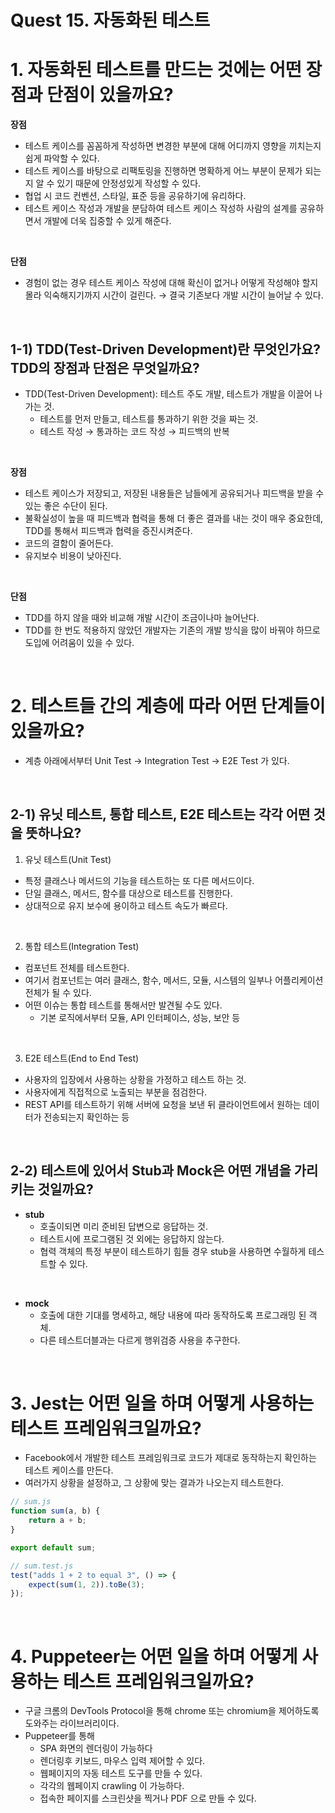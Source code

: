 # Quest 15. 자동화된 테스트

# 1. 자동화된 테스트를 만드는 것에는 어떤 장점과 단점이 있을까요?

**장점**

- 테스트 케이스를 꼼꼼하게 작성하면 변경한 부분에 대해 어디까지 영향을 끼치는지 쉽게 파악할 수 있다.
- 테스트 케이스를 바탕으로 리팩토링을 진행하면 명확하게 어느 부분이 문제가 되는지 알 수 있기 때문에 안정성있게 작성할 수 있다.
- 협업 시 코드 컨벤션, 스타일, 표준 등을 공유하기에 유리하다.
- 테스트 케이스 작성과 개발을 분담하여 테스트 케이스 작성하 사람의 설계를 공유하면서 개발에 더욱 집중할 수 있게 해준다.

<br />

**단점**

- 경험이 없는 경우 테스트 케이스 작성에 대해 확신이 없거나 어떻게 작성해야 할지 몰라 익숙해지기까지 시간이 걸린다. → 결국 기존보다 개발 시간이 늘어날 수 있다.

<br />

## 1-1) TDD(Test-Driven Development)란 무엇인가요? TDD의 장점과 단점은 무엇일까요?

- TDD(Test-Driven Development): 테스트 주도 개발, 테스트가 개발을 이끌어 나가는 것.
    - 테스트를 먼저 만들고, 테스트를 통과하기 위한 것을 짜는 것.
    - 테스트 작성 → 통과하는 코드 작성 → 피드백의 반복

<br />

**장점**

- 테스트 케이스가 저장되고, 저장된 내용들은 남들에게 공유되거나 피드백을 받을 수 있는 좋은 수단이 된다.
- 불확실성이 높을 때 피드백과 협력을 통해 더 좋은 결과를 내는 것이 매우 중요한데, TDD를 통해서 피드백과 협력을 증진시켜준다.
- 코드의 결함이 줄어든다.
- 유지보수 비용이 낮아진다.

<br />

**단점**

- TDD를 하지 않을 때와 비교해 개발 시간이 조금이나마 늘어난다.
- TDD를 한 번도 적용하지 않았던 개발자는 기존의 개발 방식을 많이 바꿔야 하므로 도입에 어려움이 있을 수 있다.

<br />

# 2. 테스트들 간의 계층에 따라 어떤 단계들이 있을까요?

- 계층 아래에서부터 Unit Test → Integration Test → E2E Test 가 있다.

<br />

## 2-1) 유닛 테스트, 통합 테스트, E2E 테스트는 각각 어떤 것을 뜻하나요?

1) 유닛 테스트(Unit Test)

- 특정 클래스나 메서드의 기능을 테스트하는 또 다른 메서드이다.
- 단일 클래스, 메서드, 함수를 대상으로 테스트를 진행한다.
- 상대적으로 유지 보수에 용이하고 테스트 속도가 빠르다.

<br />

2) 통합 테스트(Integration Test)

- 컴포넌트 전체를 테스트한다.
- 여기서 컴포넌트는 여러 클래스, 함수, 메서드, 모듈, 시스템의 일부나 어플리케이션 전체가 될 수 있다.
- 어떤 이슈는 통합 테스트를 통해서만 발견될 수도 있다.
    - 기본 로직에서부터 모듈, API 인터페이스, 성능, 보안 등

<br />

3) E2E 테스트(End to End Test)

- 사용자의 입장에서 사용하는 상황을 가정하고 테스트 하는 것.
- 사용자에게 직접적으로 노출되는 부분을 점검한다.
- REST API를 테스트하기 위해 서버에 요청을 보낸 뒤 클라이언트에서 원하는 데이터가 전송되는지 확인하는 등

<br />

## 2-2) 테스트에 있어서 Stub과 Mock은 어떤 개념을 가리키는 것일까요?

- **stub**
    - 호출이되면 미리 준비된 답변으로 응답하는 것.
    - 테스트시에 프로그램된 것 외에는 응답하지 않는다.
    - 협력 객체의 특정 부분이 테스트하기 힘들 경우 stub을 사용하면 수월하게 테스트할 수 있다.

<br />

- **mock**
    - 호출에 대한 기대를 명세하고, 해당 내용에 따라 동작하도록 프로그래밍 된 객체.
    - 다른 테스트더블과는 다르게 행위검증 사용을 추구한다.

<br />

# 3. Jest는 어떤 일을 하며 어떻게 사용하는 테스트 프레임워크일까요?

- Facebook에서 개발한 테스트 프레임워크로 코드가 제대로 동작하는지 확인하는 테스트 케이스를 만든다.
- 여러가지 상황을 설정하고, 그 상황에 맞는 결과가 나오는지 테스트한다.

```jsx
// sum.js
function sum(a, b) {
	return a + b;
}

export default sum;

// sum.test.js
test("adds 1 + 2 to equal 3", () => {
	expect(sum(1, 2)).toBe(3);
});
```

<br />

# 4. Puppeteer는 어떤 일을 하며 어떻게 사용하는 테스트 프레임워크일까요?

- 구글 크롬의 DevTools Protocol을 통해 chrome 또는 chromium을 제어하도록 도와주는 라이브러리이다.
- Puppeteer를 통해
    - SPA 화면의 렌더링이 가능하다
    - 렌더링후 키보드, 마우스 입력 제어할 수 있다.
    - 웹페이지의 자동 테스트 도구를 만들 수 있다.
    - 각각의 웹페이지 crawling 이 가능하다.
    - 접속한 페이지를 스크린샷을 찍거나 PDF 으로 만들 수 있다.